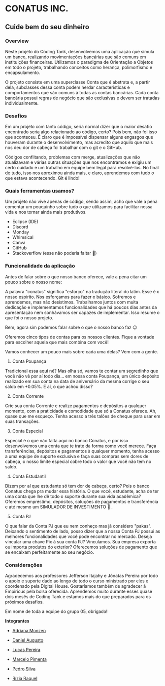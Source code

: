 # CONATUS INC.
## Cuide bem do seu dinheiro

### Overview

Neste projeto do Coding Tank, desenvolvemos uma aplicação que simula um banco, realizando movimentações bancárias que são comuns em instituições financeiras. Utilizamos o paradigma de Orientação a Objetos em todo o projeto, trabalhando conceitos como herança, polimorfismo e encapsulamento. 

O projeto consiste em uma superclasse Conta que é abstrata e, a partir dela, subclasses dessa conta podem herdar características e comportamentos que são comuns à todas as contas bancárias. Cada conta bancária possui regras de negócio que são exclusivas e devem ser tratadas individualmente.

### Desafios

Em um projeto com tanto código, seria normal dizer que o maior desafio encontrado seria algo relacionado ao código, certo? Pois bem, não foi isso que aconteceu. É claro que é impossível dispensar alguns engasgos que houveram durante o desenvolvimento, mas acredito que aquilo que mais nos deu dor de cabeça foi trabalhar com o git e o GitHub. 

Códigos conflitando, problemas com merge, atualizações que não atualizavam e várias outras situações que nos encontramos e exigiu um certo cuidado e um trabalho em equipe bem legal para resolvê-los. No final de tudo, isso nos aproximou ainda mais, e claro, aprendemos com tudo o que estava acontecendo. Git é lindo!

### Quais ferramentas usamos? 

Um projeto não vive apenas de código, sendo assim, acho que vale a pena comentar um pouquinho sobre tudo o que utilizamos para facilitar nossa vida e nos tornar ainda mais produtivos.

- Eclipse (IDE)
- Discord
- Monday
- Whimsical
- Canva
- GitHub
- Stackoverflow (esse não poderia faltar :grimacing:)

### Funcionalidade da aplicação

Antes de falar sobre o que nosso banco oferece, vale a pena citar um pouco sobre o nosso nome:

A palavra "conatus" significa "esforço" na tradução literal do latim. Esse é o nosso espírito. Nos esforçamos para fazer o básico. Sofremos e aprendemos, mas não desistimos. Trabalhamos juntos com muita dedicação e implementamos funcionalidades que há poucos dias antes da apresentação nem sonhávamos ser capazes de implementar. Isso resume o que foi o nosso projeto.

Bem, agora sim podemos falar sobre o que o nosso banco faz :wink:

Oferemos cinco tipos de contas para os nossos clientes. Fique a vontade para escolher aquela que mais combina com você!

Vamos conhecer um pouco mais sobre cada uma delas? Vem com a gente.

1. Conta Poupança

Tradicional essa aqui né? Mas olha só, vamos te contar um segredinho que você não vê por aí todo dia... em nossa conta Poupança, um único depósito realizado em sua conta na data de aniversário da mesma corrige o seu saldo em +0.05%. E aí, o que achou disso?

2. Conta Corrente

Crie sua conta Corrente e realize pagamentos e depósitos a qualquer momento, com a praticidade e comodidade que só a Conatus oferece. Ah, quase que me esqueço. Tenha acesso a três talões de cheque para usar em suas transações.

3. Conta Especial

Especial é o que não falta aqui no banco Conatus, e por isso desenvolvemos uma conta que te trate da forma como você merece. Faça transferências, depósitos e pagamentos à qualquer momento, tenha acesso a uma equipe de suporte exclusiva e faça suas compras sem dores de cabeça, o nosso limite especial cobre todo o valor que você não tem no saldo.

4. Conta Estudantil

Dizem por aí que estudante só tem dor de cabeça, certo? Pois o banco Conatus chega pra mudar essa história. O que você, estudante, acha de ter uma conta que lhe dê todo o suporte durante sua vida acadêmica? Oferemos empréstimo, depósitos, soluções de pagamentos e transferência e até mesmo um SIMULADOR DE INVESTIMENTO :exploding_head: .

5. Conta PJ

O que falar da Conta PJ que eu nem conheço mas já considero "pakas". Deixando o sentimento de lado, posso dizer que a nossa Conta PJ possui as melhores funcionalidades que você pode encontrar no mercado. Deseja vincular uma chave Pix à sua conta PJ? Vinculamos. Sua empresa exporta ou importa produtos do exterior? Oferecemos soluções de pagamento que se encaixam perfeitamente ao seu negócio. 

### Considerações

Agradecemos aos professores Jefferson Itajahy e Jônatas Pereira por todo o apoio e suporte dado ao longo de todo o curso ministrado por eles e coordenado pela Digital House. Gostaríamos também de agradecer à Empiricus pela bolsa oferecida. Aprendemos muito durante esses quase dois mesês de Coding Tank e estamos mais do que preparados para os próximos desafios.

Em nome de toda a equipe do grupo 05, obrigado!

**Integrantes**

- [Adriana Monzen](https://github.com/monzendri "Adriana Monzen")

- [Daniel Augusto](https://github.com/danpnx "Daniel Augusto")

- [Lucas Pereira](https://github.com/LUCASPFS25 "Lucas Pereira")

- [Marcelo Pimenta](https://github.com/marcelompimenta "Marcelo Pimenta")

- [Pedro Silva](https://github.com/PedroHSilva "Pedro Silva")

- [Rízia Raquel](https://github.com/riziaraquelbra "Rízia Raquel")

